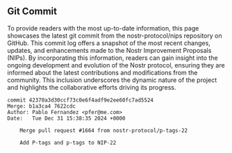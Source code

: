 ## Git Commit
To provide readers with the most up-to-date information, this page showcases the latest git commit from the nostr-protocol/nips repository on GitHub. This commit log offers a snapshot of the most recent changes, updates, and enhancements made to the Nostr Improvement Proposals (NIPs). By incorporating this information, readers can gain insight into the ongoing development and evolution of the Nostr protocol, ensuring they are informed about the latest contributions and modifications from the community. This inclusion underscores the dynamic nature of the project and highlights the collaborative efforts driving its progress.

```shell
commit 42370a3d30ccf73c0e6f4adf9e2ee60fc7ad5524
Merge: b1a3ca4 7622cdc
Author: Pablo Fernandez <pfer@me.com>
Date:   Tue Dec 31 15:38:35 2024 +0000

    Merge pull request #1664 from nostr-protocol/p-tags-22
    
    Add P-tags and p-tags to NIP-22
```
